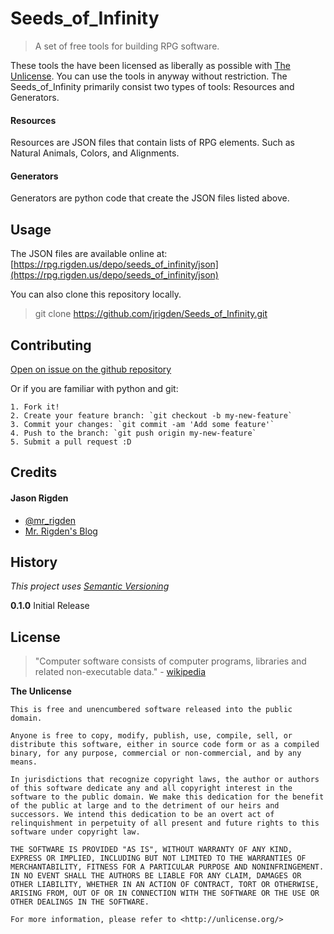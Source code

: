 # Seeds_of_Infinity

> A set of free tools for building RPG software.

These tools the have been licensed as liberally as possible with [The Unlicense](http://unlicense.org/). 
You can use the tools in anyway without restriction. The Seeds_of_Infinity primarily consist two types of tools: Resources and Generators. 

#### Resources

Resources are JSON files that contain lists of RPG elements. Such as Natural Animals, Colors, and Alignments. 

#### Generators

Generators are python code that create the JSON files listed above.


## Usage

The JSON files are available online at: [https://rpg.rigden.us/depo/seeds_of_infinity/json](https://rpg.rigden.us/depo/seeds_of_infinity/json)

You can also clone this repository locally.

> git clone https://github.com/jrigden/Seeds_of_Infinity.git


## Contributing

[Open on issue on the github repository](https://github.com/jrigden/Seeds_of_Infinity/issues)

Or if you are familiar with python and git:

```
1. Fork it!
2. Create your feature branch: `git checkout -b my-new-feature`
3. Commit your changes: `git commit -am 'Add some feature'`
4. Push to the branch: `git push origin my-new-feature`
5. Submit a pull request :D
```

## Credits

#### Jason Rigden
* [@mr_rigden](https://twitter.com/mr_rigden)
* [Mr. Rigden's Blog ](https://jason.rigden.us)



## History

*This project uses [Semantic Versioning](http://semver.org/)*

**0.1.0** Initial Release


## License

> "Computer software consists of computer programs, libraries and related non-executable data." - [wikipedia](https://en.wikipedia.org/wiki/Software)


**The Unlicense**

```
This is free and unencumbered software released into the public domain.

Anyone is free to copy, modify, publish, use, compile, sell, or
distribute this software, either in source code form or as a compiled
binary, for any purpose, commercial or non-commercial, and by any
means.

In jurisdictions that recognize copyright laws, the author or authors
of this software dedicate any and all copyright interest in the
software to the public domain. We make this dedication for the benefit
of the public at large and to the detriment of our heirs and
successors. We intend this dedication to be an overt act of
relinquishment in perpetuity of all present and future rights to this
software under copyright law.

THE SOFTWARE IS PROVIDED "AS IS", WITHOUT WARRANTY OF ANY KIND,
EXPRESS OR IMPLIED, INCLUDING BUT NOT LIMITED TO THE WARRANTIES OF
MERCHANTABILITY, FITNESS FOR A PARTICULAR PURPOSE AND NONINFRINGEMENT.
IN NO EVENT SHALL THE AUTHORS BE LIABLE FOR ANY CLAIM, DAMAGES OR
OTHER LIABILITY, WHETHER IN AN ACTION OF CONTRACT, TORT OR OTHERWISE,
ARISING FROM, OUT OF OR IN CONNECTION WITH THE SOFTWARE OR THE USE OR
OTHER DEALINGS IN THE SOFTWARE.

For more information, please refer to <http://unlicense.org/>
```

